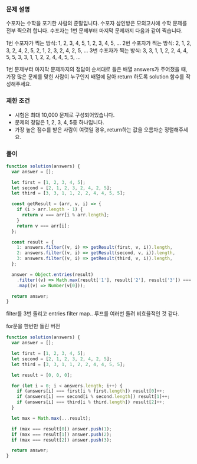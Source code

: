 ### 문제 설명

수포자는 수학을 포기한 사람의 준말입니다. 수포자 삼인방은 모의고사에 수학 문제를 전부 찍으려 합니다. 수포자는 1번 문제부터 마지막 문제까지 다음과 같이 찍습니다.

1번 수포자가 찍는 방식: 1, 2, 3, 4, 5, 1, 2, 3, 4, 5, ...
2번 수포자가 찍는 방식: 2, 1, 2, 3, 2, 4, 2, 5, 2, 1, 2, 3, 2, 4, 2, 5, ...
3번 수포자가 찍는 방식: 3, 3, 1, 1, 2, 2, 4, 4, 5, 5, 3, 3, 1, 1, 2, 2, 4, 4, 5, 5, ...

1번 문제부터 마지막 문제까지의 정답이 순서대로 들은 배열 answers가 주어졌을 때, 가장 많은 문제를 맞힌 사람이 누구인지 배열에 담아 return 하도록 solution 함수를 작성해주세요.

### 제한 조건

- 시험은 최대 10,000 문제로 구성되어있습니다.
- 문제의 정답은 1, 2, 3, 4, 5중 하나입니다.
- 가장 높은 점수를 받은 사람이 여럿일 경우, return하는 값을 오름차순 정렬해주세요.

### 풀이

```js
function solution(answers) {
  var answer = [];

  let first = [1, 2, 3, 4, 5];
  let second = [2, 1, 2, 3, 2, 4, 2, 5];
  let third = [3, 3, 1, 1, 2, 2, 4, 4, 5, 5];

  const getResult = (arr, v, i) => {
    if (i > arr.length - 1) {
      return v === arr[i % arr.length];
    }
    return v === arr[i];
  };

  const result = {
    1: answers.filter((v, i) => getResult(first, v, i)).length,
    2: answers.filter((v, i) => getResult(second, v, i)).length,
    3: answers.filter((v, i) => getResult(third, v, i)).length,
  };

  answer = Object.entries(result)
    .filter((v) => Math.max(result['1'], result['2'], result['3']) === v[1])
    .map((v) => Number(v[0]));

  return answer;
}
```

filter를 3번 돌리고 entries filter map.. 루프를 여러번 돌려 비효율적인 것 같다.

for문을 한번만 돌린 버전

```js
function solution(answers) {
  var answer = [];

  let first = [1, 2, 3, 4, 5];
  let second = [2, 1, 2, 3, 2, 4, 2, 5];
  let third = [3, 3, 1, 1, 2, 2, 4, 4, 5, 5];

  let result = [0, 0, 0];

  for (let i = 0; i < answers.length; i++) {
    if (answers[i] === first[i % first.length]) result[0]++;
    if (answers[i] === second[i % second.length]) result[1]++;
    if (answers[i] === third[i % third.length]) result[2]++;
  }

  let max = Math.max(...result);

  if (max === result[0]) answer.push(1);
  if (max === result[1]) answer.push(2);
  if (max === result[2]) answer.push(3);

  return answer;
}
```
